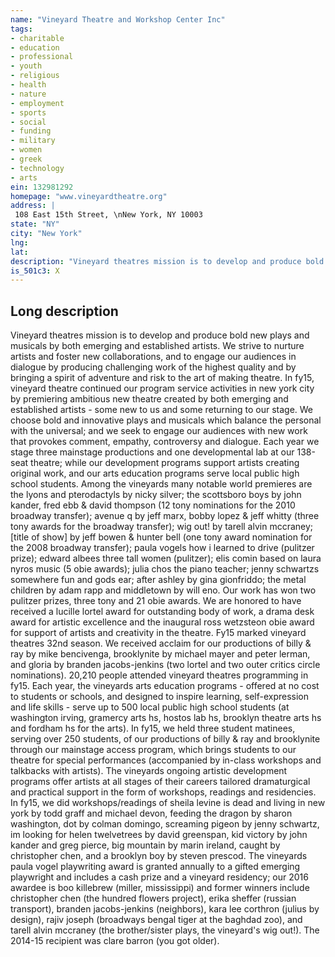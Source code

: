 ```yaml
---
name: "Vineyard Theatre and Workshop Center Inc"
tags:
- charitable
- education
- professional
- youth
- religious
- health
- nature
- employment
- sports
- social
- funding
- military
- women
- greek
- technology
- arts
ein: 132981292
homepage: "www.vineyardtheatre.org"
address: |
 108 East 15th Street, \nNew York, NY 10003
state: "NY"
city: "New York"
lng: 
lat: 
description: "Vineyard theatres mission is to develop and produce bold new plays and musicals by both emerging and established artists. "
is_501c3: X
---
```


## Long description

Vineyard theatres mission is to develop and produce bold new plays and musicals by both emerging and established artists. We strive to nurture artists and foster new collaborations, and to engage our audiences in dialogue by producing challenging work of the highest quality and by bringing a spirit of adventure and risk to the art of making theatre. In fy15, vineyard theatre continued our program service activities in new york city by premiering ambitious new theatre created by both emerging and established artists - some new to us and some returning to our stage. We choose bold and innovative plays and musicals which balance the personal with the universal; and we seek to engage our audiences with new work that provokes comment, empathy, controversy and dialogue. Each year we stage three mainstage productions and one developmental lab at our 138-seat theatre; while our development programs support artists creating original work, and our arts education programs serve local public high school students. Among the vineyards many notable world premieres are the lyons and pterodactyls by nicky silver; the scottsboro boys by john kander, fred ebb & david thompson (12 tony nominations for the 2010 broadway transfer); avenue q by jeff marx, bobby lopez & jeff whitty (three tony awards for the broadway transfer); wig out! by tarell alvin mccraney; [title of show] by jeff bowen & hunter bell (one tony award nomination for the 2008 broadway transfer); paula vogels how i learned to drive (pulitzer prize); edward albees three tall women (pulitzer); elis comin based on laura nyros music (5 obie awards); julia chos the piano teacher; jenny schwartzs somewhere fun and gods ear; after ashley by gina gionfriddo; the metal children by adam rapp and middletown by will eno. Our work has won two pulitzer prizes, three tony and 21 obie awards. We are honored to have received a lucille lortel award for outstanding body of work, a drama desk award for artistic excellence and the inaugural ross wetzsteon obie award for support of artists and creativity in the theatre. Fy15 marked vineyard theatres 32nd season. We received acclaim for our productions of billy & ray by mike bencivenga, brooklynite by michael mayer and peter lerman, and gloria by branden jacobs-jenkins (two lortel and two outer critics circle nominations). 20,210 people attended vineyard theatres programming in fy15. Each year, the vineyards arts education programs - offered at no cost to students or schools, and designed to inspire learning, self-expression and life skills - serve up to 500 local public high school students (at washington irving, gramercy arts hs, hostos lab hs, brooklyn theatre arts hs and fordham hs for the arts). In fy15, we held three student matinees, serving over 250 students, of our productions of billy & ray and brooklynite through our mainstage access program, which brings students to our theatre for special performances (accompanied by in-class workshops and talkbacks with artists). The vineyards ongoing artistic development programs offer artists at all stages of their careers tailored dramaturgical and practical support in the form of workshops, readings and residencies. In fy15, we did workshops/readings of sheila levine is dead and living in new york by todd graff and michael devon, feeding the dragon by sharon washington, dot by colman domingo, screaming pigeon by jenny schwartz, im looking for helen twelvetrees by david greenspan, kid victory by john kander and greg pierce, big mountain by marin ireland, caught by christopher chen, and a brooklyn boy by steven prescod. The vineyards paula vogel playwriting award is granted annually to a gifted emerging playwright and includes a cash prize and a vineyard residency; our 2016 awardee is boo killebrew (miller, mississippi) and former winners include christopher chen (the hundred flowers project), erika sheffer (russian transport), branden jacobs-jenkins (neighbors), kara lee corthron (julius by design), rajiv joseph (broadways bengal tiger at the baghdad zoo), and tarell alvin mccraney (the brother/sister plays, the vineyard's wig out!). The 2014-15 recipient was clare barron (you got older). 
